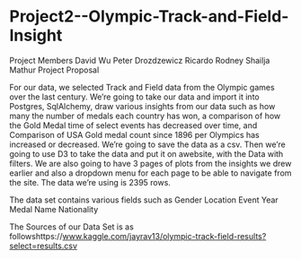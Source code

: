 # Project2--Olympic-Track-and-Field-Insight


Project Members
David Wu
Peter Drozdzewicz
Ricardo
Rodney
Shailja Mathur
Project Proposal

For our data, we selected Track and Field data from the Olympic games over the last century. We’re going to take our data and import it into Postgres, SqlAlchemy, draw various insights from our data such as how many the number of medals each country has won, a comparison of how the Gold Medal time of select events has decreased over time, and Comparison of USA Gold medal count since 1896 per Olympics has increased or decreased. We’re going to save the data as a csv. Then we’re going to use D3 to take the data and put it on awebsite, with the Data with filters. We are also going to have 3 pages of plots from the insights we drew earlier and also a dropdown menu for each page to be able to navigate from the site. The data we’re using is 2395 rows. 

The data set contains various fields such as
Gender
Location
Event
Year
Medal
Name
Nationality

The Sources of our Data Set is as followshttps://www.kaggle.com/jayrav13/olympic-track-field-results?select=results.csv